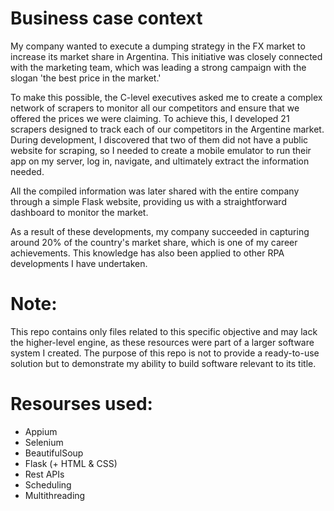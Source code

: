 # Business case context
My company wanted to execute a dumping strategy in the FX market to increase its market share in Argentina. This initiative was closely connected with the marketing team, which was leading a strong campaign with the slogan 'the best price in the market.'

To make this possible, the C-level executives asked me to create a complex network of scrapers to monitor all our competitors and ensure that we offered the prices we were claiming. To achieve this, I developed 21 scrapers designed to track each of our competitors in the Argentine market. During development, I discovered that two of them did not have a public website for scraping, so I needed to create a mobile emulator to run their app on my server, log in, navigate, and ultimately extract the information needed.

All the compiled information was later shared with the entire company through a simple Flask website, providing us with a straightforward dashboard to monitor the market.

As a result of these developments, my company succeeded in capturing around 20% of the country's market share, which is one of my career achievements. This knowledge has also been applied to other RPA developments I have undertaken.

# Note:
This repo contains only files related to this specific objective and may lack the higher-level engine, as these resources were part of a larger software system I created. The purpose of this repo is not to provide a ready-to-use solution but to demonstrate my ability to build software relevant to its title.

# Resourses used:
- Appium
- Selenium
- BeautifulSoup
- Flask (+ HTML & CSS)
- Rest APIs
- Scheduling
- Multithreading
